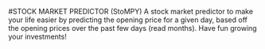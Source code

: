 #STOCK MARKET PREDICTOR (StoMPY)
A stock market predictor to make your life easier by predicting the opening price for a given day, based off the opening prices over the past few days (read months). Have fun growing your investments!
